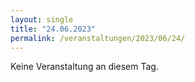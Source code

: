 ```yaml
---
layout: single
title: "24.06.2023"
permalink: /veranstaltungen/2023/06/24/
---
```


Keine Veranstaltung an diesem Tag.
